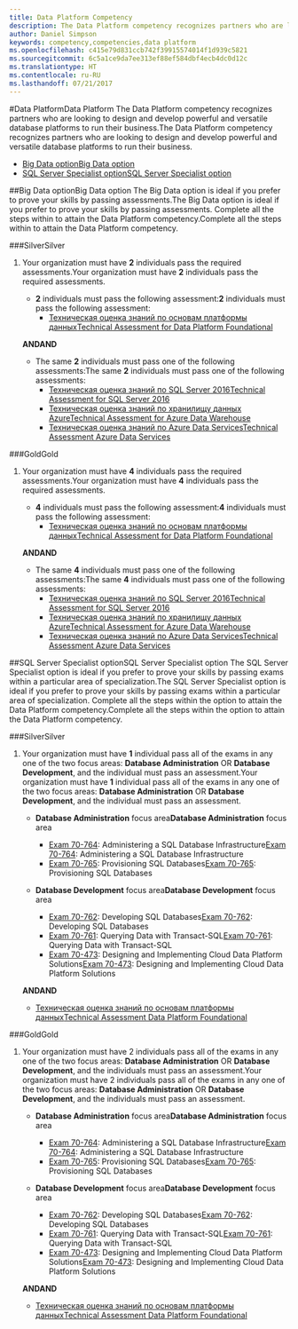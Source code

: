 ```yaml
---
title: Data Platform Competency
description: The Data Platform competency recognizes partners who are looking to design and develop powerful and versatile database platforms to run their business.
author: Daniel Simpson
keywords: competency,competencies,data platform
ms.openlocfilehash: c415e79d831ccb742f39915574014f1d939c5821
ms.sourcegitcommit: 6c5a1ce9da7ee313ef88ef584dbf4ecb4dc0d12c
ms.translationtype: HT
ms.contentlocale: ru-RU
ms.lasthandoff: 07/21/2017
---
```

#<a name="data-platform"></a><span data-ttu-id="85c34-104">Data Platform</span><span class="sxs-lookup"><span data-stu-id="85c34-104">Data Platform</span></span>
<span data-ttu-id="85c34-105">The Data Platform competency recognizes partners who are looking to design and develop powerful and versatile database platforms to run their business.</span><span class="sxs-lookup"><span data-stu-id="85c34-105">The Data Platform competency recognizes partners who are looking to design and develop powerful and versatile database platforms to run their business.</span></span>

- [<span data-ttu-id="85c34-106">Big Data option</span><span class="sxs-lookup"><span data-stu-id="85c34-106">Big Data option</span></span>](#big-data-option) 
- [<span data-ttu-id="85c34-107">SQL Server Specialist option</span><span class="sxs-lookup"><span data-stu-id="85c34-107">SQL Server Specialist option</span></span>](#sql-server-specialist-option)

##<a name="big-data-option"></a><span data-ttu-id="85c34-108">Big Data option</span><span class="sxs-lookup"><span data-stu-id="85c34-108">Big Data option</span></span>
<span data-ttu-id="85c34-109">The Big Data option is ideal if you prefer to prove your skills by passing assessments.</span><span class="sxs-lookup"><span data-stu-id="85c34-109">The Big Data option is ideal if you prefer to prove your skills by passing assessments.</span></span> <span data-ttu-id="85c34-110">Complete all the steps within to attain the Data Platform competency.</span><span class="sxs-lookup"><span data-stu-id="85c34-110">Complete all the steps within to attain the Data Platform competency.</span></span>

###<a name="silver"></a><span data-ttu-id="85c34-111">Silver</span><span class="sxs-lookup"><span data-stu-id="85c34-111">Silver</span></span>
1. <span data-ttu-id="85c34-112">Your organization must have **2** individuals pass the required assessments.</span><span class="sxs-lookup"><span data-stu-id="85c34-112">Your organization must have **2** individuals pass the required assessments.</span></span>

    - <span data-ttu-id="85c34-113">**2** individuals must pass the following assessment:</span><span class="sxs-lookup"><span data-stu-id="85c34-113">**2** individuals must pass the following assessment:</span></span>
        - [<span data-ttu-id="85c34-114">Техническая оценка знаний по основам платформы данных</span><span class="sxs-lookup"><span data-stu-id="85c34-114">Technical Assessment for Data Platform Foundational</span></span>](https://partneruniversity.microsoft.com/?whr=uri:MicrosoftAccount&courseId=14354&scoId=nNGssUygB_8504778676)

    **<span data-ttu-id="85c34-115">AND</span><span class="sxs-lookup"><span data-stu-id="85c34-115">AND</span></span>**

    - <span data-ttu-id="85c34-116">The same **2** individuals must pass one of the following assessments:</span><span class="sxs-lookup"><span data-stu-id="85c34-116">The same **2** individuals must pass one of the following assessments:</span></span>
        - [<span data-ttu-id="85c34-117">Техническая оценка знаний по SQL Server 2016</span><span class="sxs-lookup"><span data-stu-id="85c34-117">Technical Assessment for SQL Server 2016</span></span>](https://partneruniversity.microsoft.com/?whr=uri:MicrosoftAccount&courseId=14355&scoId=nzHk0hygB_7404778676)
        - [<span data-ttu-id="85c34-118">Техническая оценка знаний по хранилищу данных Azure</span><span class="sxs-lookup"><span data-stu-id="85c34-118">Technical Assessment for Azure Data Warehouse</span></span>](https://partneruniversity.microsoft.com/?whr=uri:MicrosoftAccount&courseId=17491&scoId=1yUZ01TnD_1606265419)
        - [<span data-ttu-id="85c34-119">Техническая оценка знаний по Azure Data Services</span><span class="sxs-lookup"><span data-stu-id="85c34-119">Technical Assessment Azure Data Services</span></span>](https://partneruniversity.microsoft.com/?whr=uri:MicrosoftAccount&courseId=17490&scoId=2h3AfWTnD_4706265419)

###<a name="gold"></a><span data-ttu-id="85c34-120">Gold</span><span class="sxs-lookup"><span data-stu-id="85c34-120">Gold</span></span>
1. <span data-ttu-id="85c34-121">Your organization must have **4** individuals pass the required assessments.</span><span class="sxs-lookup"><span data-stu-id="85c34-121">Your organization must have **4** individuals pass the required assessments.</span></span>

    - <span data-ttu-id="85c34-122">**4** individuals must pass the following assessment:</span><span class="sxs-lookup"><span data-stu-id="85c34-122">**4** individuals must pass the following assessment:</span></span>
        - [<span data-ttu-id="85c34-123">Техническая оценка знаний по основам платформы данных</span><span class="sxs-lookup"><span data-stu-id="85c34-123">Technical Assessment for Data Platform Foundational</span></span>](https://partneruniversity.microsoft.com/?whr=uri:MicrosoftAccount&courseId=14354&scoId=nNGssUygB_8504778676)

    **<span data-ttu-id="85c34-124">AND</span><span class="sxs-lookup"><span data-stu-id="85c34-124">AND</span></span>**

    - <span data-ttu-id="85c34-125">The same **4** individuals must pass one of the following assessments:</span><span class="sxs-lookup"><span data-stu-id="85c34-125">The same **4** individuals must pass one of the following assessments:</span></span>
        - [<span data-ttu-id="85c34-126">Техническая оценка знаний по SQL Server 2016</span><span class="sxs-lookup"><span data-stu-id="85c34-126">Technical Assessment for SQL Server 2016</span></span>](https://partneruniversity.microsoft.com/?whr=uri:MicrosoftAccount&courseId=14355&scoId=nzHk0hygB_7404778676)
        - [<span data-ttu-id="85c34-127">Техническая оценка знаний по хранилищу данных Azure</span><span class="sxs-lookup"><span data-stu-id="85c34-127">Technical Assessment for Azure Data Warehouse</span></span>](https://partneruniversity.microsoft.com/?whr=uri:MicrosoftAccount&courseId=17491&scoId=1yUZ01TnD_1606265419)
        - [<span data-ttu-id="85c34-128">Техническая оценка знаний по Azure Data Services</span><span class="sxs-lookup"><span data-stu-id="85c34-128">Technical Assessment Azure Data Services</span></span>](https://partneruniversity.microsoft.com/?whr=uri:MicrosoftAccount&courseId=17490&scoId=2h3AfWTnD_4706265419)

##<a name="sql-server-specialist-option"></a><span data-ttu-id="85c34-129">SQL Server Specialist option</span><span class="sxs-lookup"><span data-stu-id="85c34-129">SQL Server Specialist option</span></span>
<span data-ttu-id="85c34-130">The SQL Server Specialist option is ideal if you prefer to prove your skills by passing exams within a particular area of specialization.</span><span class="sxs-lookup"><span data-stu-id="85c34-130">The SQL Server Specialist option is ideal if you prefer to prove your skills by passing exams within a particular area of specialization.</span></span> <span data-ttu-id="85c34-131">Complete all the steps within the option to attain the Data Platform competency.</span><span class="sxs-lookup"><span data-stu-id="85c34-131">Complete all the steps within the option to attain the Data Platform competency.</span></span>

###<a name="silver"></a><span data-ttu-id="85c34-132">Silver</span><span class="sxs-lookup"><span data-stu-id="85c34-132">Silver</span></span>
1. <span data-ttu-id="85c34-133">Your organization must have **1** individual pass all of the exams in any one of the two focus areas: **Database Administration** OR **Database Development**, and the individual must pass an assessment.</span><span class="sxs-lookup"><span data-stu-id="85c34-133">Your organization must have **1** individual pass all of the exams in any one of the two focus areas: **Database Administration** OR **Database Development**, and the individual must pass an assessment.</span></span>

    - <span data-ttu-id="85c34-134">**Database Administration** focus area</span><span class="sxs-lookup"><span data-stu-id="85c34-134">**Database Administration** focus area</span></span>
        - <span data-ttu-id="85c34-135">[Exam 70-764](https://www.microsoft.com/en-us/learning/exam-70-764.aspx): Administering a SQL Database Infrastructure</span><span class="sxs-lookup"><span data-stu-id="85c34-135">[Exam 70-764](https://www.microsoft.com/en-us/learning/exam-70-764.aspx): Administering a SQL Database Infrastructure</span></span> 
        - <span data-ttu-id="85c34-136">[Exam 70-765](https://www.microsoft.com/en-us/learning/exam-70-765.aspx): Provisioning SQL Databases</span><span class="sxs-lookup"><span data-stu-id="85c34-136">[Exam 70-765](https://www.microsoft.com/en-us/learning/exam-70-765.aspx): Provisioning SQL Databases</span></span>

    - <span data-ttu-id="85c34-137">**Database Development** focus area</span><span class="sxs-lookup"><span data-stu-id="85c34-137">**Database Development** focus area</span></span>
        - <span data-ttu-id="85c34-138">[Exam 70-762](https://www.microsoft.com/en-us/learning/exam-70-762.aspx): Developing SQL Databases</span><span class="sxs-lookup"><span data-stu-id="85c34-138">[Exam 70-762](https://www.microsoft.com/en-us/learning/exam-70-762.aspx): Developing SQL Databases</span></span>
        - <span data-ttu-id="85c34-139">[Exam 70-761](https://www.microsoft.com/en-us/learning/exam-70-761.aspx): Querying Data with Transact-SQL</span><span class="sxs-lookup"><span data-stu-id="85c34-139">[Exam 70-761](https://www.microsoft.com/en-us/learning/exam-70-761.aspx): Querying Data with Transact-SQL</span></span>
        - <span data-ttu-id="85c34-140">[Exam 70-473](https://www.microsoft.com/en-us/learning/exam-70-473.aspx): Designing and Implementing Cloud Data Platform Solutions</span><span class="sxs-lookup"><span data-stu-id="85c34-140">[Exam 70-473](https://www.microsoft.com/en-us/learning/exam-70-473.aspx): Designing and Implementing Cloud Data Platform Solutions</span></span>

    **<span data-ttu-id="85c34-141">AND</span><span class="sxs-lookup"><span data-stu-id="85c34-141">AND</span></span>**

    - [<span data-ttu-id="85c34-142">Техническая оценка знаний по основам платформы данных</span><span class="sxs-lookup"><span data-stu-id="85c34-142">Technical Assessment Data Platform Foundational</span></span>](https://partneruniversity.microsoft.com/?whr=uri:MicrosoftAccount&courseId=14354&scoId=nNGssUygB_8504778676)

###<a name="gold"></a><span data-ttu-id="85c34-143">Gold</span><span class="sxs-lookup"><span data-stu-id="85c34-143">Gold</span></span>
1. <span data-ttu-id="85c34-144">Your organization must have 2 individuals pass all of the exams in any one of the two focus areas: **Database Administration** OR **Database Development**, and the individuals must pass an assessment.</span><span class="sxs-lookup"><span data-stu-id="85c34-144">Your organization must have 2 individuals pass all of the exams in any one of the two focus areas: **Database Administration** OR **Database Development**, and the individuals must pass an assessment.</span></span>

    - <span data-ttu-id="85c34-145">**Database Administration** focus area</span><span class="sxs-lookup"><span data-stu-id="85c34-145">**Database Administration** focus area</span></span>
        - <span data-ttu-id="85c34-146">[Exam 70-764](https://www.microsoft.com/en-us/learning/exam-70-764.aspx): Administering a SQL Database Infrastructure</span><span class="sxs-lookup"><span data-stu-id="85c34-146">[Exam 70-764](https://www.microsoft.com/en-us/learning/exam-70-764.aspx): Administering a SQL Database Infrastructure</span></span> 
        - <span data-ttu-id="85c34-147">[Exam 70-765](https://www.microsoft.com/en-us/learning/exam-70-765.aspx): Provisioning SQL Databases</span><span class="sxs-lookup"><span data-stu-id="85c34-147">[Exam 70-765](https://www.microsoft.com/en-us/learning/exam-70-765.aspx): Provisioning SQL Databases</span></span>

    - <span data-ttu-id="85c34-148">**Database Development** focus area</span><span class="sxs-lookup"><span data-stu-id="85c34-148">**Database Development** focus area</span></span>
        - <span data-ttu-id="85c34-149">[Exam 70-762](https://www.microsoft.com/en-us/learning/exam-70-762.aspx): Developing SQL Databases</span><span class="sxs-lookup"><span data-stu-id="85c34-149">[Exam 70-762](https://www.microsoft.com/en-us/learning/exam-70-762.aspx): Developing SQL Databases</span></span>
        - <span data-ttu-id="85c34-150">[Exam 70-761](https://www.microsoft.com/en-us/learning/exam-70-761.aspx): Querying Data with Transact-SQL</span><span class="sxs-lookup"><span data-stu-id="85c34-150">[Exam 70-761](https://www.microsoft.com/en-us/learning/exam-70-761.aspx): Querying Data with Transact-SQL</span></span>
        - <span data-ttu-id="85c34-151">[Exam 70-473](https://www.microsoft.com/en-us/learning/exam-70-473.aspx): Designing and Implementing Cloud Data Platform Solutions</span><span class="sxs-lookup"><span data-stu-id="85c34-151">[Exam 70-473](https://www.microsoft.com/en-us/learning/exam-70-473.aspx): Designing and Implementing Cloud Data Platform Solutions</span></span>

    **<span data-ttu-id="85c34-152">AND</span><span class="sxs-lookup"><span data-stu-id="85c34-152">AND</span></span>**

    - [<span data-ttu-id="85c34-153">Техническая оценка знаний по основам платформы данных</span><span class="sxs-lookup"><span data-stu-id="85c34-153">Technical Assessment Data Platform Foundational</span></span>](https://partneruniversity.microsoft.com/?whr=uri:MicrosoftAccount&courseId=14354&scoId=nNGssUygB_8504778676)



